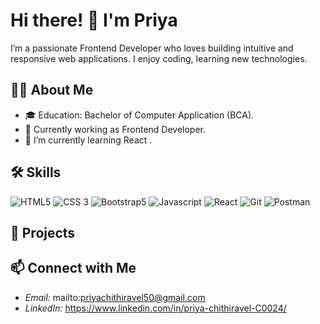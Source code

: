 # Hi there! 👋 I'm Priya

I’m a passionate Frontend Developer who loves building intuitive and responsive web applications. I enjoy coding, learning new technologies.



## 👨‍💻 About Me
- 🎓 Education: Bachelor of Computer Application (BCA).
- 💼 Currently working as Frontend Developer.
- 🌱 I’m currently learning  React .


## 🛠 Skills

![HTML5](https://img.shields.io/badge/-HTML5-E34F26?logo=html5&logoColor=white)
![CSS 3](https://img.shields.io/badge/-CSS3-1572B6?logo=css3)
![Bootstrap5](https://img.shields.io/badge/-Bootstrap-7952B3?logo=bootstrap&logoColor=white) 
![Javascript](https://img.shields.io/badge/-JavaScript-F7DF1E?logo=javascript&logoColor=black)
![React](https://img.shields.io/badge/-React-61DAFB?logo=react&logoColor=black)
![Git](https://img.shields.io/badge/-Git-F05032?logo=git&logoColor=white)
![Postman](https://img.shields.io/badge/-Postman-orange?logo=postman)

## 🚀 Projects


## 📫 Connect with Me

- *Email:* mailto:priyachithiravel50@gmail.com
- *LinkedIn:* https://www.linkedin.com/in/priya-chithiravel-C0024/


